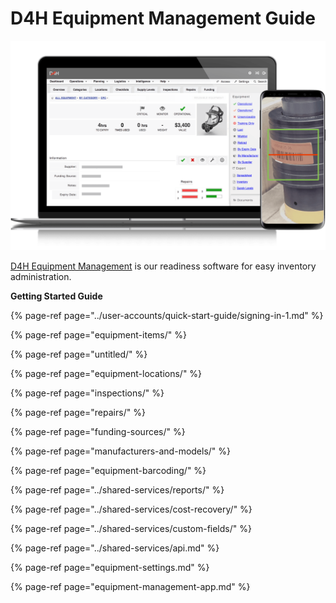 # D4H Equipment Management Guide

![](../.gitbook/assets/equipment-management-overview%20%282%29.png)

[D4H Equipment Management](https://d4htechnologies.com/equipment-management) is our readiness software for easy inventory administration.

**Getting Started Guide**

{% page-ref page="../user-accounts/quick-start-guide/signing-in-1.md" %}

{% page-ref page="equipment-items/" %}

{% page-ref page="untitled/" %}

{% page-ref page="equipment-locations/" %}

{% page-ref page="inspections/" %}

{% page-ref page="repairs/" %}

{% page-ref page="funding-sources/" %}

{% page-ref page="manufacturers-and-models/" %}

{% page-ref page="equipment-barcoding/" %}

{% page-ref page="../shared-services/reports/" %}

{% page-ref page="../shared-services/cost-recovery/" %}

{% page-ref page="../shared-services/custom-fields/" %}

{% page-ref page="../shared-services/api.md" %}

{% page-ref page="equipment-settings.md" %}

{% page-ref page="equipment-management-app.md" %}

